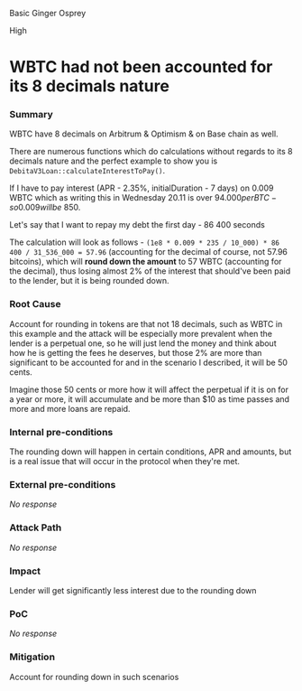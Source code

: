 Basic Ginger Osprey

High

# WBTC had not been accounted for its 8 decimals nature

### Summary

WBTC have 8 decimals on Arbitrum & Optimism & on Base chain as well.

There are numerous functions which do calculations without regards to its 8 decimals nature and the perfect example to show you is `DebitaV3Loan::calculateInterestToPay()`.

If I have to pay interest (APR - 2.35%, initialDuration - 7 days) on 0.009 WBTC which as writing this in Wednesday 20.11 is over $94.000 per BTC - so 0.009 will be ~$850.

Let's say that I want to repay my debt the first day - 86 400 seconds

The calculation will look as follows - `(1e8 * 0.009 * 235 / 10_000) * 86 400 / 31_536_000 = 57.96` (accounting for the decimal of course, not 57.96 bitcoins), which will **round down the amount** to 57 WBTC (accounting for the decimal), thus losing almost 2% of the interest that should've been paid to the lender, but it is being rounded down.

### Root Cause

Account for rounding in tokens are that not 18 decimals, such as WBTC in this example and the attack will be especially more prevalent when the lender is a perpetual one, so he will just lend the money and think about how he is getting the fees he deserves, but those 2% are more than significant to be accounted for and in the scenario I described, it will be 50 cents.

Imagine those 50 cents or more how it will affect the perpetual if it is on for a year or more, it will accumulate and be more than $10 as time passes and more and more loans are repaid.

### Internal pre-conditions

The rounding down will happen in certain conditions, APR and amounts,
 but is a real issue that will occur in the protocol when they're met.

### External pre-conditions

_No response_

### Attack Path

_No response_

### Impact

Lender will get significantly less interest due to the rounding down

### PoC

_No response_

### Mitigation

Account for rounding down in such scenarios